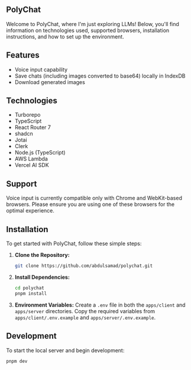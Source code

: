 ## PolyChat

Welcome to PolyChat, where I'm just exploring LLMs! Below, you'll find information on technologies used, supported browsers, installation instructions, and how to set up the environment.

## Features

- Voice input capability
- Save chats (including images converted to base64) locally in IndexDB
- Download generated images

## Technologies

- Turborepo
- TypeScript
- React Router 7
- shadcn
- Jotai
- Clerk
- Node.js (TypeScript)
- AWS Lambda
- Vercel AI SDK

## Support

Voice input is currently compatible only with Chrome and WebKit-based browsers. Please ensure you are using one of these browsers for the optimal experience.

## Installation

To get started with PolyChat, follow these simple steps:

1. **Clone the Repository:**

   ```bash
   git clone https://github.com/abdulsamad/polychat.git
   ```

2. **Install Dependencies:**

   ```bash
   cd polychat
   pnpm install
   ```

3. **Environment Variables:**
   Create a `.env` file in both the `apps/client` and `apps/server` directories. Copy the required variables from `apps/client/.env.example` and `apps/server/.env.example`.

## Development

To start the local server and begin development:

```bash
pnpm dev
```

<!-- 
## Demo
<p align="center">
<br/>
<img width="402" height="872" src="readme/demo.gif" alt="polychat demo">
<br/>
</p>
-->
